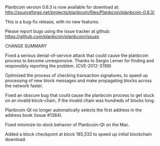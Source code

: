 Planbcoin version 0.6.3 is now available for download at:
  http://sourceforge.net/projects/planbcoin/files/Planbcoin/planbcoin-0.6.3/

This is a bug-fix release, with no new features.

Please report bugs using the issue tracker at github:
  https://github.com/planbcoin/planbcoin/issues

CHANGE SUMMARY

Fixed a serious denial-of-service attack that could cause the
planbcoin process to become unresponsive. Thanks to Sergio Lerner
for finding and responsibly reporting the problem. (CVE-2012-3789)

Optimized the process of checking transaction signatures, to
speed up processing of new block messages and make propagating
blocks across the network faster.

Fixed an obscure bug that could cause the planbcoin process to get
stuck on an invalid block-chain, if the invalid chain was
hundreds of blocks long.

Planbcoin-Qt no longer automatically selects the first address
in the address book (Issue #1384).

Fixed minimize-to-dock behavior of Planbcoin-Qt on the Mac.

Added a block checkpoint at block 185,333 to speed up initial
blockchain download.

